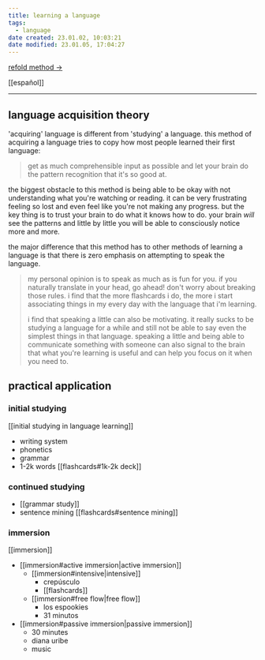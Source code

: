 ```yaml
---
title: learning a language
tags:
  - language
date created: 23.01.02, 10:03:21
date modified: 23.01.05, 17:04:27
---
```


[refold method ->](https://refold.la/roadmap)

[[español]]

---

## language acquisition theory

'acquiring' language is different from 'studying' a language. this method of acquiring a language tries to copy how most people learned their first language:

> get as much comprehensible input as possible and let your brain do the pattern recognition that it's so good at.

the biggest obstacle to this method is being able to be okay with not understanding what you're watching or reading. it can be very frustrating feeling so lost and even feel like you're not making any progress. but the key thing is to trust your brain to do what it knows how to do. your brain *will* see the patterns and little by little you will be able to consciously notice more and more.

the major difference that this method has to other methods of learning a language is that there is zero emphasis on attempting to speak the language.

> my personal opinion is to speak as much as is fun for you. if you naturally translate in your head, go ahead! don't worry about breaking those rules. i find that the more flashcards i do, the more i start associating things in my every day with the language that i'm learning.
>
> i find that speaking a little can also be motivating. it really sucks to be studying a language for a while and still not be able to say even the simplest things in that language. speaking a little and being able to communicate something with someone can also signal to the brain that what you're learning is useful and can help you focus on it when you need to.

## practical application

### initial studying

[[initial studying in language learning]]

- writing system
- phonetics
- grammar
- 1-2k words [[flashcards#1k-2k deck]]

### continued studying

- [[grammar study]]
- sentence mining [[flashcards#sentence mining]]

### immersion

[[immersion]]

- [[immersion#active immersion|active immersion]]
	- [[immersion#intensive|intensive]]
		- crepúsculo
		- [[flashcards]]
	- [[immersion#free flow|free flow]]
		- los espookies
		- 31 minutos
- [[immersion#passive immersion|passive immersion]]
	- 30 minutes
	- diana uribe
	- music
